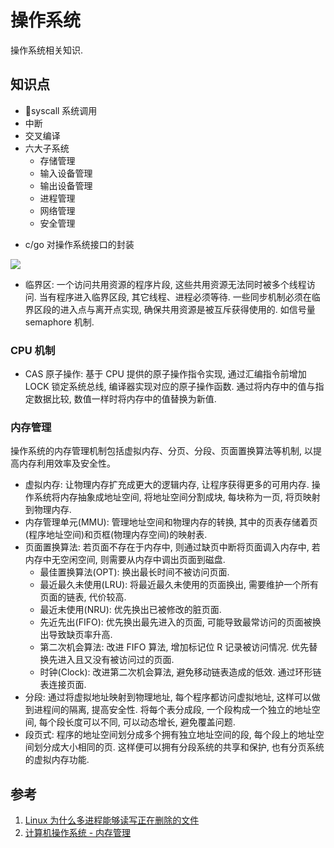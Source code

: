 # 操作系统
操作系统相关知识.
## 知识点
+ syscall 系统调用
+ 中断
+ 交叉编译
+ 六大子系统
    - 存储管理
    - 输入设备管理
    - 输出设备管理
    - 进程管理
    - 网络管理
    - 安全管理
- c/go 对操作系统接口的封装
<img src="img/system_go.png">    

- 临界区: 一个访问共用资源的程序片段, 这些共用资源无法同时被多个线程访问. 当有程序进入临界区段, 其它线程、进程必须等待. 一些同步机制必须在临界区段的进入点与离开点实现, 确保共用资源是被互斥获得使用的. 如信号量 semaphore 机制.

### CPU 机制
- CAS 原子操作: 基于 CPU 提供的原子操作指令实现, 通过汇编指令前增加 LOCK 锁定系统总线, 编译器实现对应的原子操作函数. 通过将内存中的值与指定数据比较, 数值一样时将内存中的值替换为新值.

### 内存管理
操作系统的内存管理机制包括虚拟内存、分页、分段、页面置换算法等机制, 以提高内存利用效率及安全性。
- 虚拟内存: 让物理内存扩充成更大的逻辑内存, 让程序获得更多的可用内存. 操作系统将内存抽象成地址空间, 将地址空间分割成块, 每块称为一页, 将页映射到物理内存.
- 内存管理单元(MMU): 管理地址空间和物理内存的转换, 其中的页表存储着页(程序地址空间)和页框(物理内存空间)的映射表.
- 页面置换算法: 若页面不存在于内存中, 则通过缺页中断将页面调入内存中, 若内存中无空闲空间, 则需要从内存中调出页面到磁盘.
    + 最佳置换算法(OPT): 换出最长时间不被访问页面.
    + 最近最久未使用(LRU): 将最近最久未使用的页面换出, 需要维护一个所有页面的链表, 代价较高.
    + 最近未使用(NRU): 优先换出已被修改的脏页面.
    + 先近先出(FIFO): 优先换出最先进入的页面, 可能导致最常访问的页面被换出导致缺页率升高.
    + 第二次机会算法: 改进 FIFO 算法, 增加标记位 R 记录被访问情况. 优先替换先进入且又没有被访问过的页面.
    + 时钟(Clock): 改进第二次机会算法, 避免移动链表造成的低效. 通过环形链表连接页面.
- 分段: 通过将虚拟地址映射到物理地址, 每个程序都访问虚拟地址, 这样可以做到进程间的隔离, 提高安全性. 将每个表分成段, 一个段构成一个独立的地址空间, 每个段长度可以不同, 可以动态增长, 避免覆盖问题.
- 段页式: 程序的地址空间划分成多个拥有独立地址空间的段, 每个段上的地址空间划分成大小相同的页. 这样便可以拥有分段系统的共享和保护, 也有分页系统的虚拟内存功能.

## 参考
1. [Linux 为什么多进程能够读写正在删除的文件](https://blog.csdn.net/weiwangchao_/article/details/94578327)
2. [计算机操作系统 - 内存管理](https://github.com/CyC2018/CS-Notes/blob/master/notes/计算机操作系统%20-%20内存管理.md)